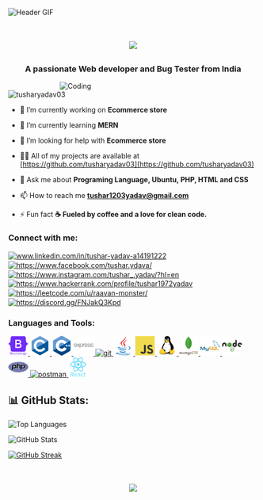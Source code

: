 ![Header GIF](https://camo.githubusercontent.com/c4a36e4d785abf0d18994460af182ce55df8155200dfe51bb0c9ea3b00cf194c/68747470733a2f2f696e646f616e616c79746963612e636f6d2f7374617469632f696d616765732f62616e6e6572722e676966)

<h1 align="center">
    <img src="https://readme-typing-svg.herokuapp.com/?font=Righteous&size=35&center=true&vCenter=true&width=500&height=70&duration=4000&lines=Hi+There!+👋;+I'm+Tushar+Yadav!;" />
</h1>
<h3 align="center">A passionate Web developer and Bug Tester from India</h3>
<img align ="right" alt="Coding" width="400" src="https://images-wixmp-ed30a86b8c4ca887773594c2.wixmp.com/f/13c2d163-e876-4ac3-8b80-763534aeac92/dfhe6nt-8a5f142e-52e8-4e62-a1bd-d491b88b061f.gif?token=eyJ0eXAiOiJKV1QiLCJhbGciOiJIUzI1NiJ9.eyJzdWIiOiJ1cm46YXBwOjdlMGQxODg5ODIyNjQzNzNhNWYwZDQxNWVhMGQyNmUwIiwiaXNzIjoidXJuOmFwcDo3ZTBkMTg4OTgyMjY0MzczYTVmMGQ0MTVlYTBkMjZlMCIsIm9iaiI6W1t7InBhdGgiOiJcL2ZcLzEzYzJkMTYzLWU4NzYtNGFjMy04YjgwLTc2MzUzNGFlYWM5MlwvZGZoZTZudC04YTVmMTQyZS01MmU4LTRlNjItYTFiZC1kNDkxYjg4YjA2MWYuZ2lmIn1dXSwiYXVkIjpbInVybjpzZXJ2aWNlOmZpbGUuZG93bmxvYWQiXX0.ajuOTvtACVjqKhLvTcdv6xHfyVB0fYUhLK5SRmnLmjU">

<p align="left"> <img src="https://komarev.com/ghpvc/?username=tusharyadav03&label=Profile%20views&color=0e75b6&style=flat" alt="tusharyadav03" /> </p>

- 🔭 I’m currently working on **Ecommerce store**

- 🌱 I’m currently learning **MERN**

- 🤝 I’m looking for help with **Ecommerce store**

- 👨‍💻 All of my projects are available at [https://github.com/tusharyadav03](https://github.com/tusharyadav03)

- 💬 Ask me about **Programing Language, Ubuntu, PHP, HTML and CSS**

- 📫 How to reach me **tushar1203yadav@gmail.com**

- ⚡ Fun fact **☕️ Fueled by coffee and a love for clean code.**

<h3 align="left">Connect with me:</h3>
<p align="left">
<a href="https://www.linkedin.com/in/tushar-yadav-a14191222/" target="blank"><img align="center" src="https://raw.githubusercontent.com/rahuldkjain/github-profile-readme-generator/master/src/images/icons/Social/linked-in-alt.svg" alt="www.linkedin.com/in/tushar-yadav-a14191222" height="30" width="40" /></a>
<a href="https://www.facebook.com/tushar.ydava/" target="blank"><img align="center" src="https://raw.githubusercontent.com/rahuldkjain/github-profile-readme-generator/master/src/images/icons/Social/facebook.svg" alt="https://www.facebook.com/tushar.ydava/" height="30" width="40" /></a>
<a href="https://www.instagram.com/tushar_.yadav/?hl=en" target="blank"><img align="center" src="https://raw.githubusercontent.com/rahuldkjain/github-profile-readme-generator/master/src/images/icons/Social/instagram.svg" alt="https://www.instagram.com/tushar_.yadav/?hl=en" height="30" width="40" /></a>
<a href="https://www.hackerrank.com/profile/tushar1972yadav" target="blank"><img align="center" src="https://raw.githubusercontent.com/rahuldkjain/github-profile-readme-generator/master/src/images/icons/Social/hackerrank.svg" alt="https://www.hackerrank.com/profile/tushar1972yadav" height="30" width="40" /></a>
<a href="https://leetcode.com/u/Raavan-monster/" target="blank"><img align="center" src="https://raw.githubusercontent.com/rahuldkjain/github-profile-readme-generator/master/src/images/icons/Social/leet-code.svg" alt="https://leetcode.com/u/raavan-monster/" height="30" width="40" /></a>
<a href="https://discord.gg/https://discord.gg/FNJakQ3Kpd" target="blank"><img align="center" src="https://raw.githubusercontent.com/rahuldkjain/github-profile-readme-generator/master/src/images/icons/Social/discord.svg" alt="https://discord.gg/FNJakQ3Kpd" height="30" width="40" /></a>
</p>

<h3 align="left">Languages and Tools:</h3>
<p align="left"> <a href="https://getbootstrap.com" target="_blank" rel="noreferrer"> <img src="https://raw.githubusercontent.com/devicons/devicon/master/icons/bootstrap/bootstrap-plain-wordmark.svg" alt="bootstrap" width="40" height="40"/> </a> <a href="https://www.cprogramming.com/" target="_blank" rel="noreferrer"> <img src="https://raw.githubusercontent.com/devicons/devicon/master/icons/c/c-original.svg" alt="c" width="40" height="40"/> </a> <a href="https://www.w3schools.com/cpp/" target="_blank" rel="noreferrer"> <img src="https://raw.githubusercontent.com/devicons/devicon/master/icons/cplusplus/cplusplus-original.svg" alt="cplusplus" width="40" height="40"/> </a> <a href="https://expressjs.com" target="_blank" rel="noreferrer"> <img src="https://raw.githubusercontent.com/devicons/devicon/master/icons/express/express-original-wordmark.svg" alt="express" width="40" height="40"/> </a> <a href="https://git-scm.com/" target="_blank" rel="noreferrer"> <img src="https://www.vectorlogo.zone/logos/git-scm/git-scm-icon.svg" alt="git" width="40" height="40"/> </a> <a href="https://www.java.com" target="_blank" rel="noreferrer"> <img src="https://raw.githubusercontent.com/devicons/devicon/master/icons/java/java-original.svg" alt="java" width="40" height="40"/> </a> <a href="https://developer.mozilla.org/en-US/docs/Web/JavaScript" target="_blank" rel="noreferrer"> <img src="https://raw.githubusercontent.com/devicons/devicon/master/icons/javascript/javascript-original.svg" alt="javascript" width="40" height="40"/> </a> <a href="https://www.linux.org/" target="_blank" rel="noreferrer"> <img src="https://raw.githubusercontent.com/devicons/devicon/master/icons/linux/linux-original.svg" alt="linux" width="40" height="40"/> </a> <a href="https://www.mongodb.com/" target="_blank" rel="noreferrer"> <img src="https://raw.githubusercontent.com/devicons/devicon/master/icons/mongodb/mongodb-original-wordmark.svg" alt="mongodb" width="40" height="40"/> </a> <a href="https://www.mysql.com/" target="_blank" rel="noreferrer"> <img src="https://raw.githubusercontent.com/devicons/devicon/master/icons/mysql/mysql-original-wordmark.svg" alt="mysql" width="40" height="40"/> </a> <a href="https://nodejs.org" target="_blank" rel="noreferrer"> <img src="https://raw.githubusercontent.com/devicons/devicon/master/icons/nodejs/nodejs-original-wordmark.svg" alt="nodejs" width="40" height="40"/> </a> <a href="https://www.php.net" target="_blank" rel="noreferrer"> <img src="https://raw.githubusercontent.com/devicons/devicon/master/icons/php/php-original.svg" alt="php" width="40" height="40"/> </a> <a href="https://postman.com" target="_blank" rel="noreferrer"> <img src="https://www.vectorlogo.zone/logos/getpostman/getpostman-icon.svg" alt="postman" width="40" height="40"/> </a> <a href="https://reactjs.org/" target="_blank" rel="noreferrer"> <img src="https://raw.githubusercontent.com/devicons/devicon/master/icons/react/react-original-wordmark.svg" alt="react" width="40" height="40"/> </a> </p>

<!-- GitHub Stats -->
## 📊 GitHub Stats:
<p>
 <img src="https://github-readme-stats.vercel.app/api/top-langs/?username=tusharyadav03&layout=compact&theme=neon" align="center" alt="Top Languages"/>
</p>
<p>
  <img src="https://github-readme-stats.vercel.app/api?username=tusharyadav03&show_icons=true&theme=neon" alt="GitHub Stats"/>
</p>
<!-- Streak Stats -->
<p>
  <a href="https://git.io/streak-stats"><img src="https://streak-stats.demolab.com?user=tusharyadav03&theme=neon&card_width=493" alt="GitHub Streak" /></a>
</p>


##
<h1 align="center">
    <img src="https://readme-typing-svg.herokuapp.com/?font=Righteous&size=35&center=true&vCenter=true&width=500&height=70&duration=4000&lines=Thank+You+for+visting;Bye+✌️+😁;" />
</h1>
